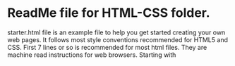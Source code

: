 
# ReadMe file for HTML-CSS folder.

starter.html  file is an example file to help you get started creating your own web pages.  It follows most style conventions recommended for HTML5 and CSS. First 7 lines or so is recommended for most html files.  They are machine read instructions for web browsers.  Starting with <title> tag, you can customize your content.  I have used the best styles I have found recommended for HTML and CSS.  
  
#### Styles Used
  * line indent:  4 spaces, no tabs.  I find this easier to read and is consistent with Python style guide.  More people recommend 2 spaces than 4 spaces.  Both 4 and 2 spaces are preferred over tabs.  Nobody recommends tabs.

  * Naming convention:  Almost everyone seem to use all-lowercase-hyphen for names.

  * blank lines or white space:  I use one or more blank lines to separate section.  This is more important for longer files.

  * comments:  /* css comments */  and "&lt;!-- html section comments --&gt;"   You can also use extra *********** or ------------ to create visual blocks in addition to comment tags.

#### More to follow.

Also, I have added my own working example website in this section's "Wiki" top-menu.

-- Jennifer May 4, 2018 --
